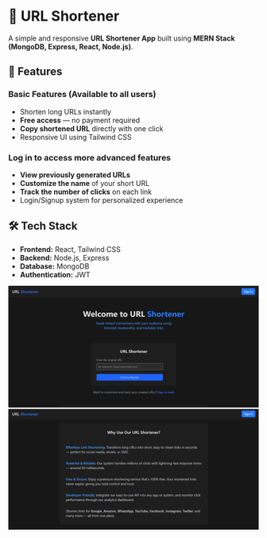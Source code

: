 

# 🔗 URL Shortener

A simple and responsive **URL Shortener App** built using **MERN Stack (MongoDB, Express, React, Node.js)**.



## 🚀 Features

### Basic Features (Available to all users)
- Shorten long URLs instantly  
- **Free access** — no payment required  
- **Copy shortened URL** directly with one click   
- Responsive UI using Tailwind CSS  

### Log in to access more advanced features
- **View previously generated URLs**  
- **Customize the name** of your short URL  
- **Track the number of clicks** on each link  
- Login/Signup system for personalized experience 


## 🛠️ Tech Stack
- **Frontend:** React, Tailwind CSS  
- **Backend:** Node.js, Express  
- **Database:** MongoDB  
- **Authentication:** JWT  

![Homepage](./images/homepage1.png)
![Homepage](./images/homepage2.png)

